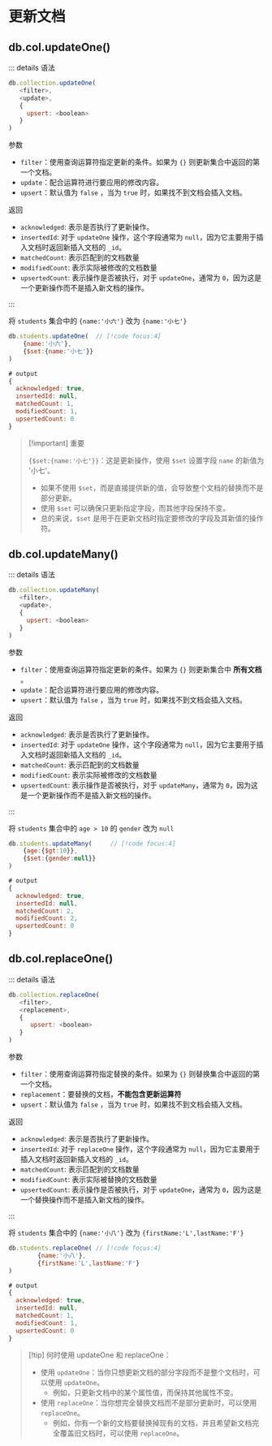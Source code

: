 # 更新文档

## db.col.updateOne()

::: details 语法

``` javascript
db.collection.updateOne(
   <filter>,
   <update>,
   {
     upsert: <boolean>
   }
)
```

参数

- `filter`：使用查询运算符指定更新的条件。如果为 `{}` 则更新集合中返回的第一个文档。
- `update`：配合运算符进行要应用的修改内容。
- `upsert`：默认值为 `false` ，当为 `true` 时，如果找不到文档会插入文档。

返回

- `acknowledged`: 表示是否执行了更新操作。
- `insertedId`: 对于 `updateOne` 操作，这个字段通常为 `null`，因为它主要用于插入文档时返回新插入文档的 `_id`。
- `matchedCount`: 表示匹配到的文档数量
- `modifiedCount`: 表示实际被修改的文档数量
- `upsertedCount`: 表示操作是否被执行，对于 `updateOne`，通常为 `0`，因为这是一个更新操作而不是插入新文档的操作。

:::



将 `students` 集合中的 `{name:'小六'}` 改为 `{name:'小七'}`

``` javascript
db.students.updateOne(	// [!code focus:4]
    {name:'小六'},
    {$set:{name:'小七'}}
)

# output
{
  acknowledged: true,
  insertedId: null,
  matchedCount: 1,
  modifiedCount: 1,
  upsertedCount: 0
}
```

> [!important] 重要
>
> `{$set:{name:'小七'}}`：这是更新操作，使用 `$set` 设置字段 `name` 的新值为 '小七'。
>
> - 如果不使用 `$set`，而是直接提供新的值，会导致整个文档的替换而不是部分更新。
>- 使用 `$set` 可以确保只更新指定字段，而其他字段保持不变。
> - 总的来说，`$set` 是用于在更新文档时指定要修改的字段及其新值的操作符。



## db.col.updateMany()

::: details 语法

``` javascript
db.collection.updateMany(
   <filter>,
   <update>,
   {
     upsert: <boolean>
   }
)
```

参数

- `filter`：使用查询运算符指定更新的条件。如果为 `{}` 则更新集合中 **所有文档** 。
- `update`：配合运算符进行要应用的修改内容。
- `upsert`：默认值为 `false` ，当为 `true` 时，如果找不到文档会插入文档。

返回

- `acknowledged`: 表示是否执行了更新操作。
- `insertedId`: 对于 `updateOne` 操作，这个字段通常为 `null`，因为它主要用于插入文档时返回新插入文档的 `_id`。
- `matchedCount`: 表示匹配到的文档数量
- `modifiedCount`: 表示实际被修改的文档数量
- `upsertedCount`: 表示操作是否被执行，对于 `updateMany`，通常为 `0`，因为这是一个更新操作而不是插入新文档的操作。

:::

将 `students` 集合中的 `age > 10` 的 `gender` 改为 `null`

```javascript
db.students.updateMany(		// [!code focus:4]
    {age:{$gt:10}},
    {$set:{gender:null}}
)

# output
{
  acknowledged: true,
  insertedId: null,
  matchedCount: 2,
  modifiedCount: 2,
  upsertedCount: 0
}
```



## db.col.replaceOne()

::: details 语法

``` javascript
db.collection.replaceOne(
   <filter>,
   <replacement>,
   {
      upsert: <boolean>
   }
)
```

参数

- `filter`：使用查询运算符指定替换的条件。如果为 `{}` 则替换集合中返回的第一个文档。
- `replacement`：要替换的文档，**不能包含更新运算符**
- `upsert`：默认值为 `false` ，当为 `true` 时，如果找不到文档会插入文档。

返回

- `acknowledged`: 表示是否执行了更新操作。
- `insertedId`: 对于 `replaceOne` 操作，这个字段通常为 `null`，因为它主要用于插入文档时返回新插入文档的 `_id`。
- `matchedCount`: 表示匹配到的文档数量
- `modifiedCount`: 表示实际被替换的文档数量
- `upsertedCount`: 表示操作是否被执行，对于 `updateOne`，通常为 `0`，因为这是一个替换操作而不是插入新文档的操作。

:::



将 `students` 集合中的 `{name:'小八'}` 改为 `{firstName:'L',lastName:'F'}`

``` javascript
db.students.replaceOne(	// [!code focus:4]
        {name:'小八'},
        {firstName:'L',lastName:'F'}
)

# output
{
  acknowledged: true,
  insertedId: null,
  matchedCount: 1,
  modifiedCount: 1,
  upsertedCount: 0
}
```



> [!tip] 何时使用 updateOne 和 replaceOne：
>
> - 使用 `updateOne`：当你只想更新文档的部分字段而不是整个文档时，可以使用 `updateOne`。
>     - 例如，只更新文档中的某个属性值，而保持其他属性不变。
> - 使用 `replaceOne`：当你想完全替换文档而不是部分更新时，可以使用 `replaceOne`。
>     - 例如，你有一个新的文档要替换掉现有的文档，并且希望新文档完全覆盖旧文档时，可以使用 `replaceOne`。


